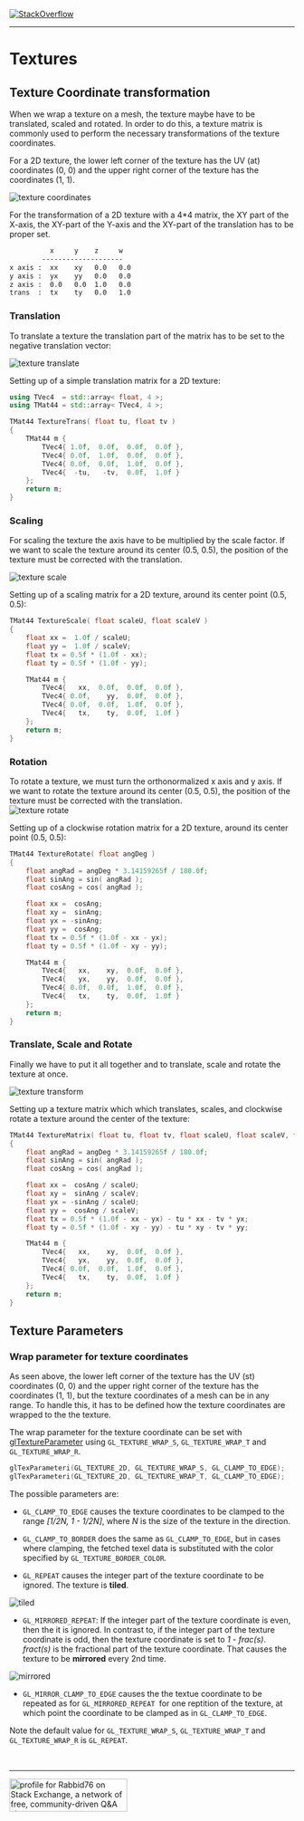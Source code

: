 [![StackOverflow](https://stackexchange.com/users/flair/7322082.png)](https://stackoverflow.com/users/5577765/rabbid76?tab=profile)

---

# Textures

## Texture Coordinate transformation

When we wrap a texture on a mesh, the texture maybe have to be translated, scaled and rotated.
In order to do this, a texture matrix is commonly used to perform the necessary transformations of the texture coordinates.

For a 2D texture, the lower left corner of the texture has the UV (at) coordinates (0, 0) and the upper right corner of the texture has the coordinates (1, 1).

![texture coordinates](image/texture_uv.png)

For the transformation of a 2D texture with a 4*4 matrix, the XY part of the X-axis, the XY-part of the Y-axis and the XY-part of the translation has to be proper set.

```txt
          x     y    z     w
        --------------------
x axis :  xx    xy   0.0   0.0
y axis :  yx    yy   0.0   0.0
z axis :  0.0   0.0  1.0   0.0
trans  :  tx    ty   0.0   1.0
```

### Translation

To translate a texture the translation part of the matrix has to be set to the negative translation vector:

![texture translate](image/texture_trans.png) 

Setting up of a simple translation matrix for a 2D texture:

```cpp
using TVec4  = std::array< float, 4 >;
using TMat44 = std::array< TVec4, 4 >;

TMat44 TextureTrans( float tu, float tv )
{
    TMat44 m {
        TVec4{ 1.0f,  0.0f,  0.0f,  0.0f },
        TVec4{ 0.0f,  1.0f,  0.0f,  0.0f },
        TVec4{ 0.0f,  0.0f,  1.0f,  0.0f },
        TVec4{  -tu,   -tv,  0.0f,  1.0f }
    };
    return m;
}
```

### Scaling

For scaling the texture the axis have to be multiplied by the scale factor. If we want to scale the texture around its center (0.5, 0.5), the position of the texture must be corrected with the translation.

![texture scale](image/texture_scale.png)

Setting up of a scaling matrix for a 2D texture, around its center point (0.5, 0.5):

```cpp
TMat44 TextureScale( float scaleU, float scaleV )
{
    float xx =  1.0f / scaleU;
    float yy =  1.0f / scaleV;
    float tx = 0.5f * (1.0f - xx);
    float ty = 0.5f * (1.0f - yy);

    TMat44 m {
        TVec4{   xx,  0.0f,  0.0f,  0.0f },
        TVec4{ 0.0f,    yy,  0.0f,  0.0f },
        TVec4{ 0.0f,  0.0f,  1.0f,  0.0f },
        TVec4{   tx,    ty,  0.0f,  1.0f }
    };
    return m;
}
```

### Rotation

To rotate a texture, we must turn the orthonormalized x axis and y axis. If we want to rotate the texture around its center (0.5, 0.5), the position of the texture must be corrected with the translation.  
![texture rotate](image/texture_rotate.png)

Setting up of a clockwise rotation matrix for a 2D texture, around its center point (0.5, 0.5):

```cpp
TMat44 TextureRotate( float angDeg )
{
    float angRad = angDeg * 3.14159265f / 180.0f;
    float sinAng = sin( angRad );
    float cosAng = cos( angRad );

    float xx =  cosAng;
    float xy =  sinAng;
    float yx = -sinAng;
    float yy =  cosAng;
    float tx = 0.5f * (1.0f - xx - yx);
    float ty = 0.5f * (1.0f - xy - yy);

    TMat44 m {
        TVec4{   xx,    xy,  0.0f,  0.0f },
        TVec4{   yx,    yy,  0.0f,  0.0f },
        TVec4{ 0.0f,  0.0f,  1.0f,  0.0f },
        TVec4{   tx,    ty,  0.0f,  1.0f }
    };
    return m;
}
```

### Translate, Scale and Rotate

Finally we have to put it all together and to translate, scale and rotate the texture at once.

![texture transform](image/texture_transform.png)

Setting up a texture matrix which which translates, scales, and clockwise rotate a texture around the center of the texture:

```cpp
TMat44 TextureMatrix( float tu, float tv, float scaleU, float scaleV, float angDeg )
{
    float angRad = angDeg * 3.14159265f / 180.0f;
    float sinAng = sin( angRad );
    float cosAng = cos( angRad );

    float xx =  cosAng / scaleU;
    float xy =  sinAng / scaleV;
    float yx = -sinAng / scaleU;
    float yy =  cosAng / scaleV;
    float tx = 0.5f * (1.0f - xx - yx) - tu * xx - tv * yx;
    float ty = 0.5f * (1.0f - xy - yy) - tu * xy - tv * yy;

    TMat44 m {
        TVec4{   xx,    xy,  0.0f,  0.0f },
        TVec4{   yx,    yy,  0.0f,  0.0f },
        TVec4{ 0.0f,  0.0f,  1.0f,  0.0f },
        TVec4{   tx,    ty,  0.0f,  1.0f }
    };
    return m;
}
```

## Texture Parameters

### Wrap parameter for texture coordinates

As seen above, the lower left corner of the texture has the UV (st) coordinates (0, 0) and the upper right corner of the texture has the coordinates (1, 1), but the texture coordinates of a mesh can be in any range. 
To handle this, it has to be defined how the texture coordinates are wrapped to the the texture.

The wrap parameter for the texture coordinate can be set with [glTextureParameter](https://www.khronos.org/registry/OpenGL-Refpages/gl4/html/glTexParameter.xhtml) using `GL_TEXTURE_WRAP_S`, `GL_TEXTURE_WRAP_T` and `GL_TEXTURE_WRAP_R`.

```cpp
glTexParameteri(GL_TEXTURE_2D, GL_TEXTURE_WRAP_S, GL_CLAMP_TO_EDGE);
glTexParameteri(GL_TEXTURE_2D, GL_TEXTURE_WRAP_T, GL_CLAMP_TO_EDGE);
```

The possible parameters are:

- `GL_CLAMP_TO_EDGE` causes the texture coordinates to be clamped to the range *[1/2N, 1 - 1/2N]*, where *N* is the size of the texture in the direction. 

- `GL_CLAMP_TO_BORDER` does the same as `GL_CLAMP_TO_EDGE`, but in cases where clamping, the fetched texel data is substituted with the color specified by `GL_TEXTURE_BORDER_COLOR`.

- `GL_REPEAT` causes the integer part of the texture coordinate to be ignored. The texture is **tiled**.

![tiled](image/texture_repeat.png)

- `GL_MIRRORED_REPEAT`: If the integer part of the texture coordinate is even, then the it is ignored. In contrast to, if the integer part of the texture coordinate is odd, then the texture coordinate is set to *1 - frac(s)*. *fract(s)* is the fractional part of the texture coordinate. That causes the texture to be **mirrored** every 2nd time. 

![mirrored](image/texture_mirror.png)

- `GL_MIRROR_CLAMP_TO_EDGE` causes the the textue coordinate to be repeated as for `GL_MIRRORED_REPEAT `for one reptition of the texture, at which point the coordinate to be clamped as in `GL_CLAMP_TO_EDGE`.

Note the default value for `GL_TEXTURE_WRAP_S`, `GL_TEXTURE_WRAP_T` and `GL_TEXTURE_WRAP_R` is `GL_REPEAT`.

<br/><hr/>

<a href="https://stackexchange.com/users/7322082/rabbid76"><img src="https://stackexchange.com/users/flair/7322082.png" width="208" height="58" alt="profile for Rabbid76 on Stack Exchange, a network of free, community-driven Q&amp;A sites" title="profile for Rabbid76 on Stack Exchange, a network of free, community-driven Q&amp;A sites" /></a>
